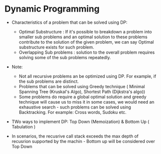 # Dynamic Programming

* Characteristics of a problem that can be solved using DP:
  *   Optimal Substructure : If it's possible to breakdown a problem into smaller sub problems 
and an optimal solution to these problems contribute to the solution of the given problem, we can say
Optimal substructure exists for such problem. 
  *   Overlapping Sub problems : solution to the overall problem requires solving some of the sub problems
  repeatedly. 

* Note:
  *   Not all recursive problems an be optimized using DP. For example, if the sub problems are distinct.
  *   Problems that can be solved using Greedy technique ( Minimal Spanning Tree (Kruskal's Algo), Shortest Path (Dijkstra's algo)) 
  *   Some problems do require a global optimal solution and greedy technique will cause us to miss it in some cases, we would need an exhaustive search - 
  such problems can be solved using Backtracking. For example: Cross words, Sudoku etc. 
  
* TWo ways to implement DP: Top Down (Memoization) & Bottom Up ( Tabulation )
* In scenarios, the recusrive call stack exceeds the max depth of recusrion supported by the machin - Bottom up will be considered over Top Down


